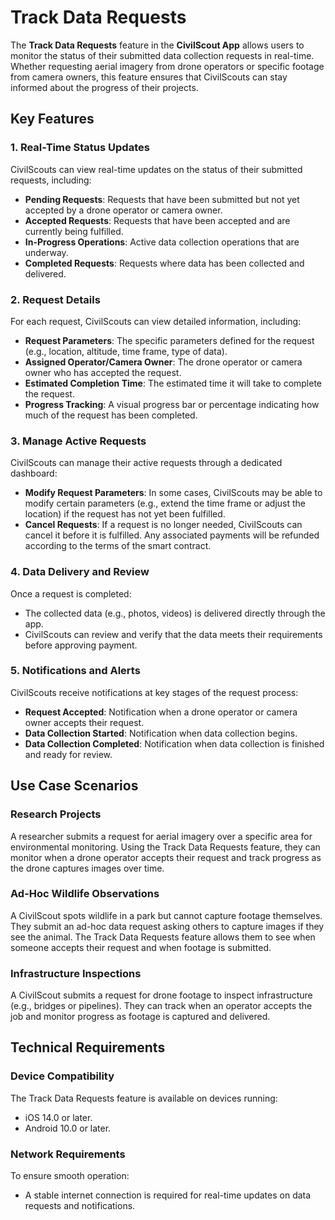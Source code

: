 # Track Data Requests

The **Track Data Requests** feature in the **CivilScout App** allows users to monitor the status of their submitted data collection requests in real-time. Whether requesting aerial imagery from drone operators or specific footage from camera owners, this feature ensures that CivilScouts can stay informed about the progress of their projects.

## Key Features

### 1. Real-Time Status Updates
CivilScouts can view real-time updates on the status of their submitted requests, including:
- **Pending Requests**: Requests that have been submitted but not yet accepted by a drone operator or camera owner.
- **Accepted Requests**: Requests that have been accepted and are currently being fulfilled.
- **In-Progress Operations**: Active data collection operations that are underway.
- **Completed Requests**: Requests where data has been collected and delivered.

### 2. Request Details
For each request, CivilScouts can view detailed information, including:
- **Request Parameters**: The specific parameters defined for the request (e.g., location, altitude, time frame, type of data).
- **Assigned Operator/Camera Owner**: The drone operator or camera owner who has accepted the request.
- **Estimated Completion Time**: The estimated time it will take to complete the request.
- **Progress Tracking**: A visual progress bar or percentage indicating how much of the request has been completed.

### 3. Manage Active Requests
CivilScouts can manage their active requests through a dedicated dashboard:
- **Modify Request Parameters**: In some cases, CivilScouts may be able to modify certain parameters (e.g., extend the time frame or adjust the location) if the request has not yet been fulfilled.
- **Cancel Requests**: If a request is no longer needed, CivilScouts can cancel it before it is fulfilled. Any associated payments will be refunded according to the terms of the smart contract.
  
### 4. Data Delivery and Review
Once a request is completed:
- The collected data (e.g., photos, videos) is delivered directly through the app.
- CivilScouts can review and verify that the data meets their requirements before approving payment.
  
### 5. Notifications and Alerts
CivilScouts receive notifications at key stages of the request process:
- **Request Accepted**: Notification when a drone operator or camera owner accepts their request.
- **Data Collection Started**: Notification when data collection begins.
- **Data Collection Completed**: Notification when data collection is finished and ready for review.

## Use Case Scenarios

### Research Projects
A researcher submits a request for aerial imagery over a specific area for environmental monitoring. Using the Track Data Requests feature, they can monitor when a drone operator accepts their request and track progress as the drone captures images over time.

### Ad-Hoc Wildlife Observations
A CivilScout spots wildlife in a park but cannot capture footage themselves. They submit an ad-hoc data request asking others to capture images if they see the animal. The Track Data Requests feature allows them to see when someone accepts their request and when footage is submitted.

### Infrastructure Inspections
A CivilScout submits a request for drone footage to inspect infrastructure (e.g., bridges or pipelines). They can track when an operator accepts the job and monitor progress as footage is captured and delivered.

## Technical Requirements

### Device Compatibility
The Track Data Requests feature is available on devices running:
- iOS 14.0 or later.
- Android 10.0 or later.

### Network Requirements
To ensure smooth operation:
- A stable internet connection is required for real-time updates on data requests and notifications.
